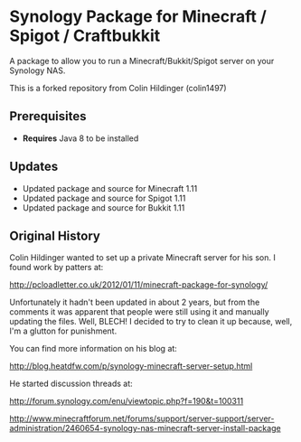 # Synology Package for Minecraft / Spigot / Craftbukkit
A package to allow you to run a Minecraft/Bukkit/Spigot server on your Synology NAS.

This is a forked repository from Colin Hildinger (colin1497)

## Prerequisites

* **Requires** Java 8 to be installed

## Updates

* Updated package and source for Minecraft 1.11
* Updated package and source for Spigot 1.11
* Updated package and source for Bukkit 1.11

## Original History

Colin Hildinger wanted to set up a private Minecraft server for his son.  I found work by patters at:

http://pcloadletter.co.uk/2012/01/11/minecraft-package-for-synology/

Unfortunately it hadn't been updated in about 2 years, but from the comments it was apparent that people were still
using it and manually updating the files.  Well, BLECH!  I decided to try to clean it up because, well, I'm a glutton
for punishment.

You can find more information on his blog at:

http://blog.heatdfw.com/p/synology-minecraft-server-setup.html

He started discussion threads at:

http://forum.synology.com/enu/viewtopic.php?f=190&t=100311

http://www.minecraftforum.net/forums/support/server-support/server-administration/2460654-synology-nas-minecraft-server-install-package
